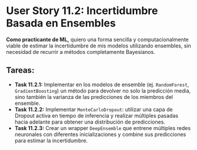 
# User Story 11.2: Incertidumbre Basada en Ensembles

**Como practicante de ML,** quiero una forma sencilla y computacionalmente viable de estimar la incertidumbre de mis modelos utilizando ensembles, sin necesidad de recurrir a métodos completamente Bayesianos.

## Tareas:

- **Task 11.2.1:** Implementar en los modelos de ensemble (ej. `RandomForest`, `GradientBoosting`) un método para devolver no solo la predicción media, sino también la varianza de las predicciones de los miembros del ensemble.
- **Task 11.2.2:** Implementar `MonteCarloDropout`: utilizar una capa de Dropout activa en tiempo de inferencia y realizar múltiples pasadas hacia adelante para obtener una distribución de predicciones.
- **Task 11.2.3:** Crear un wrapper `DeepEnsemble` que entrene múltiples redes neuronales con diferentes inicializaciones y combine sus predicciones para estimar la incertidumbre.
